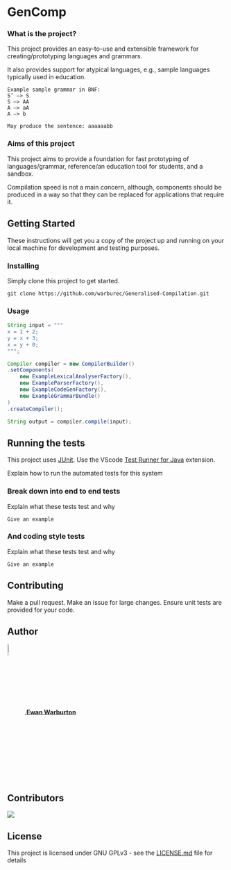 # GenComp

### What is the project?
This project provides an easy-to-use and extensible framework for creating/prototyping languages and grammars.

It also provides support for atypical languages, e.g., sample languages typically used in education.

```
Example sample grammar in BNF:
S’ –> S
S –> AA
A –> aA
A –> b

May produce the sentence: aaaaaabb
```

### Aims of this project

This project aims to provide a foundation for fast prototyping of languages/grammar, reference/an education tool for students, and a sandbox. 

Compilation speed is not a main concern, although, components should be produced in a way so that they can be replaced for applications that require it.

## Getting Started

These instructions will get you a copy of the project up and running on your local machine for development and testing purposes.

### Installing

Simply clone this project to get started.

```
git clone https://github.com/warburec/Generalised-Compilation.git
```

### Usage

```java
String input = """
x = 1 + 2;
y = x + 3;
x = y + 0;
""";

Compiler compiler = new CompilerBuilder()
.setComponents(
    new ExampleLexicalAnalyserFactory(),
    new ExampleParserFactory(),
    new ExampleCodeGenFactory(),
    new ExampleGrammarBundle()
)
.createCompiler();

String output = compiler.compile(input);
```

## Running the tests

This project uses [JUnit](https://junit.org/junit5/).
Use the VScode [Test Runner for Java](https://marketplace.visualstudio.com/items?itemName=vscjava.vscode-java-test) extension.

Explain how to run the automated tests for this system

### Break down into end to end tests

Explain what these tests test and why

```
Give an example
```

### And coding style tests

Explain what these tests test and why

```
Give an example
```

## Contributing

<!-- Please read [CONTRIBUTING.md](https://gist.github.com/PurpleBooth/b24679402957c63ec426) for details on our code of conduct, and the process for submitting pull requests to us. -->

Make a pull request. Make an issue for large changes. Ensure unit tests are provided for your code.

## Author

<a href="https://github.com/warburec">
    <span style="display: block;">
        <img src="https://images.weserv.nl/?url=avatars.githubusercontent.com/u/77669019?v=4&fit=cover&mask=circle&maxage=7d" style="width:8%;height:8%;vertical-align: middle;"/>
        <b style="vertical-align: middle;">Ewan Warburton</b>
    </span>
</a>

## Contributors

<a href="https://github.com/warburec/Generalised-Compilation/graphs/contributors">
  <img src="https://contrib.rocks/image?repo=warburec/Generalised-Compilation" />
</a>

## License

This project is licensed under GNU GPLv3 - see the [LICENSE.md](LICENSE.md) file for details